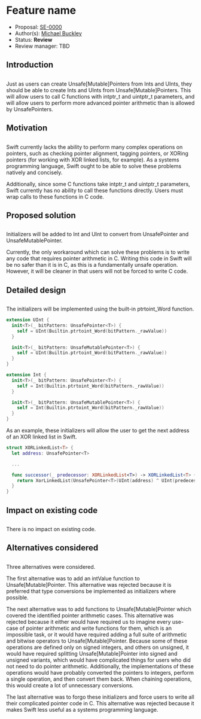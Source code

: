 # Feature name

* Proposal: [SE-0000](https://github.com/apple/swift-evolution/blob/master/proposals/0000-initializers-for-converting-unsafe-pointers-to-ints.md)
* Author(s): [Michael Buckley](https://github.com/MichaelBuckley)
* Status: **Review**
* Review manager: TBD

## Introduction
## 
Just as users can create Unsafe[Mutable]Pointers from Ints and UInts, they
should be able to create Ints and UInts from Unsafe[Mutable]Pointers. This will
allow users to call C functions with intptr_t and uintptr_t parameters, and will
allow users to perform more advanced pointer arithmetic than is allowed by
UnsafePointers.

## Motivation
## 
Swift currently lacks the ability to perform many complex operations on
pointers, such as checking pointer alignment, tagging pointers, or XORing
pointers (for working with XOR linked lists, for example). As a systems
programming language, Swift ought to be able to solve these problems natively
and concisely.

Additionally, since some C functions take intptr_t and uintptr_t parameters,
Swift currently has no ability to call these functions directly. Users must wrap
calls to these functions in C code.

## Proposed solution
## 
Initializers will be added to Int and UInt to convert from UnsafePointer and
UnsafeMutablePointer.

Currently, the only workaround which can solve these problems is to write any
code that requires pointer arithmetic in C. Writing this code in Swift will be
no safer than it is in C, as this is a fundamentally unsafe operation. However,
it will be cleaner in that users will not be forced to write C code.

## Detailed design
## 
The initializers will be implemented using the built-in ptrtoint_Word function.

```swift
extension UInt {
  init<T>(_ bitPattern: UnsafePointer<T>) {
    self = UInt(Builtin.ptrtoint_Word(bitPattern._rawValue))
  }

  init<T>(_ bitPattern: UnsafeMutablePointer<T>) {
    self = UInt(Builtin.ptrtoint_Word(bitPattern._rawValue))
  }
}

extension Int {
  init<T>(_ bitPattern: UnsafePointer<T>) {
    self = Int(Builtin.ptrtoint_Word(bitPattern._rawValue))
  }

  init<T>(_ bitPattern: UnsafeMutablePointer<T>) {
    self = Int(Builtin.ptrtoint_Word(bitPattern._rawValue))
  }
}
```

As an example, these initializers will allow the user to get the next address of
an XOR linked list in Swift.

```swift
struct XORLinkedList<T> {
  let address: UnsafePointer<T>

  ...

  func successor(_ predecessor: XORLinkedList<T>) -> XORLinkedList<T> {
    return XorLinkedList(UnsafePointer<T>(UInt(address) ^ UInt(predecessor.address)))
  }
}
```

## Impact on existing code
## 
There is no impact on existing code.

## Alternatives considered
## 
Three alternatives were considered.

The first alternative was to add an intValue function to Unsafe[Mutable]Pointer.
This alternative was rejected because it is preferred that type conversions be
implemented as initializers where possible.

The next alternative was to add functions to Unsafe[Mutable]Pointer which
covered the identified pointer arithmetic cases. This alternative was rejected
because it either would have required us to imagine every use-case of pointer
arithmetic and write functions for them, which is an impossible task, or it
would have required adding a full suite of arithmetic and bitwise operators to
Unsafe[Mutable]Pointer. Because some of these operations are defined only on
signed integers, and others on unsigned, it would have required splitting
Unsafe[Mutable]Pointer into signed and unsigned variants, which would have
complicated things for users who did not need to do pointer arithmetic.
Additionally, the implementations of these operations would have probably
converted the pointers to integers, perform a single operation, and then convert
them back. When chaining operations, this would create a lot of unnecessary
conversions.

The last alternative was to forgo these initializers and force users to write
all their complicated pointer code in C. This alternative was rejected because
it makes Swift less useful as a systems programming language.
